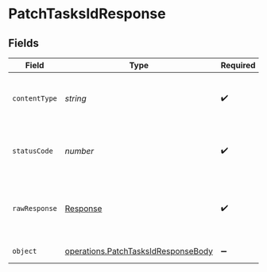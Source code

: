 # PatchTasksIdResponse


## Fields

| Field                                                                                      | Type                                                                                       | Required                                                                                   | Description                                                                                |
| ------------------------------------------------------------------------------------------ | ------------------------------------------------------------------------------------------ | ------------------------------------------------------------------------------------------ | ------------------------------------------------------------------------------------------ |
| `contentType`                                                                              | *string*                                                                                   | :heavy_check_mark:                                                                         | HTTP response content type for this operation                                              |
| `statusCode`                                                                               | *number*                                                                                   | :heavy_check_mark:                                                                         | HTTP response status code for this operation                                               |
| `rawResponse`                                                                              | [Response](https://developer.mozilla.org/en-US/docs/Web/API/Response)                      | :heavy_check_mark:                                                                         | Raw HTTP response; suitable for custom response parsing                                    |
| `object`                                                                                   | [operations.PatchTasksIdResponseBody](../../models/operations/patchtasksidresponsebody.md) | :heavy_minus_sign:                                                                         | Successful response                                                                        |
